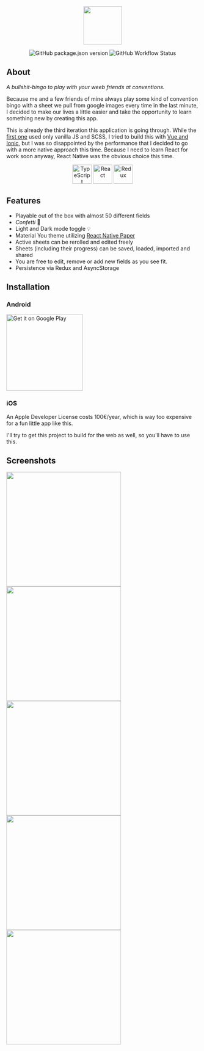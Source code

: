 <div align="center">
<img height="100" src="https://user-images.githubusercontent.com/48137583/230713892-9168a96a-b9c2-447e-95d4-3d0c57a06827.png">

![GitHub package.json version](https://img.shields.io/github/package-json/v/Rankarusu/ConBingo3)
![GitHub Workflow Status](https://img.shields.io/github/actions/workflow/status/Rankarusu/ConBingo3/release.yaml)

</div>

## About

_A bullshit-bingo to play with your weeb friends at conventions._

Because me and a few friends of mine always play some kind of convention bingo with a sheet we pull from google images every time in the last minute, I decided to make our lives a little easier and take the opportunity to learn something new by creating this app.

This is already the third iteration this application is going through. While the [first one](https://github.com/Rankarusu/ConventionBingo) used only vanilla JS and SCSS, I tried to build this with [Vue and Ionic](https://github.com/Rankarusu/ConBingo2), but I was so disappointed by the performance that I decided to go with a more native approach this time. Because I need to learn React for work soon anyway, React Native was the obvious choice this time.

<div align="center">
 <img height="50" src="https://user-images.githubusercontent.com/25181517/183890598-19a0ac2d-e88a-4005-a8df-1ee36782fde1.png" alt="TypeScript" title="TypeScript" />
 <img height="50" src="https://user-images.githubusercontent.com/25181517/183897015-94a058a6-b86e-4e42-a37f-bf92061753e5.png" alt="React" title="React" />
 <img height="50" src="https://user-images.githubusercontent.com/25181517/187896150-cc1dcb12-d490-445c-8e4d-1275cd2388d6.png" alt="Redux" title="Redux" />
</div>

## Features

- Playable out of the box with almost 50 different fields
- _Confetti_ 🎉
- Light and Dark mode toggle 💡
- Material You theme utilizing [React Native Paper](https://github.com/callstack/react-native-paper)
- Active sheets can be rerolled and edited freely
- Sheets (including their progress) can be saved, loaded, imported and shared
- You are free to edit, remove or add new fields as you see fit.
- Persistence via Redux and AsyncStorage

## Installation

### Android

<a href="https://play.google.com/store/apps/details?id=com.conbingo"><img width="200" alt="Get it on Google Play" src="https://play.google.com/intl/en_us/badges/static/images/badges/en_badge_web_generic.png"/></a>

### iOS

An Apple Developer License costs 100€/year, which is way too expensive for a fun little app like this.

I'll try to get this project to build for the web as well, so you'll have to use this.

## Screenshots

<p float="left">
<img width="300" src="https://user-images.githubusercontent.com/48137583/230430053-0f87e106-9df3-4887-8adc-9b903d57796e.gif"/>
<img width="300" src="https://user-images.githubusercontent.com/48137583/230430059-beeb9937-5186-45b5-b86b-217535c99620.gif"/>
<img width="300" src="https://user-images.githubusercontent.com/48137583/230430064-82caea70-d6a1-416e-bcd3-3311c9e4a0a4.gif"/>
<img width="300" src="https://user-images.githubusercontent.com/48137583/230430177-5fb10054-4d88-4553-8644-dafc0a8044c1.png"/>
<img width="300" src="https://user-images.githubusercontent.com/48137583/230430188-dc21f076-11ff-4d3c-ba5a-2a0237bde034.png"/>
</p>
